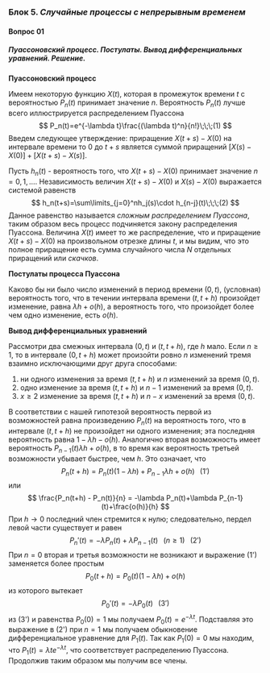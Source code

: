 ### Блок 5. *Случайные процессы с непрерывным временем*

#### Вопрос 01

##### Пуассоновский процесс. Постулаты. Вывод дифференциальных уравнений. Решение.

**Пуассоновский процесс**

Имеем некоторую функцию $X(t)$, которая в промежуток времени $t$ с вероятностью $P_n(t)$ принимает значение $n$. Вероятность $P_n(t)$ лучше всего иллюстрируется распределением Пуассона 
$$
P_n(t)=e^{-\lambda t}\frac{(\lambda t)^n}{n!}\;\;\;(1)
$$
Введем следующее утверждение: приращение $X(t+s)-X(0)$ на интервале времени то 0 до $t+s$ является суммой приращений $[X(s)-X(0)]+[X(t+s)-X(s)]$.

Пусть $h_n(t)$ - вероятность того, что $X(t+s)-X(0)$ принимает значение $n = 0,1,\dots$. Независимость величин $X(t+s)-X(0)$ и $X(s)-X(0)$ выражается системой равенств
$$
h_n(t+s)=\sum\limits_{j=0}^nh_j(s)\cdot h_{n-j}(t)\;\;\;(2)
$$
 Данное равенство называется *сложным распределением Пуассона*, таким образом весь процесс подчиняется закону распределения Пуассона. Величина $X(t)$ имеет то же распределение, что и приращение $X(t+s)-X(0)$ на произвольном отрезке длины $t$, и мы видим, что это полное приращение есть сумма случайного числа $N$  отдельных приращений или *скачков*. 

**Постулаты процесса Пуассона**

Каково бы ни было число изменений в период времени $(0,t)$, (условная) вероятность того, что в течении интервала времени $(t,t+h)$ произойдет изменение, равна $\lambda h+o(h)$, а вероятность того, что произойдет более чем одно изменение, есть $o(h)$.

**Вывод дифференциальных уравнений**

Рассмотри два смежных интервала $(0,t)$ и $(t,t+h)$, где $h$ мало. Если $n\geq 1$, то в интервале $(0,t+h)$ может произойти ровно $n$ изменений тремя взаимно исключающими друг друга способами:

1) ни одного изменения за время $(t,t+h)$ и $n$ изменений за время $(0,t)$.
2) одно изменение за время  $(t,t+h)$ и $n-1$ изменений за время $(0,t)$.
3) $x\geq 2$ изменение за время  $(t,t+h)$ и $n-x$ изменений за время $(0,t)$.

В соответствии с нашей гипотезой вероятность первой из возможностей равна произведению $P_n(t)$ на вероятность того, что в интервале  $(t,t+h)$ не произойдет ни одного изменения; эта последняя вероятность равна $1-\lambda h-o(h)$. Аналогично вторая возможность имеет вероятность $P_{n-1}(t)\lambda h+o(h)$, в то время как вероятность третьей возможности убывает быстрее, чем $h$. Это означает, что 
$$
P_n(t+h)=P_n(t)(1-\lambda h)+P_{n-1}\lambda h+o(h)\;\;\;(1')
$$
или
$$
\frac{P_n(t+h) - P_n(t)}{n} = -\lambda P_n(t)+\lambda P_{n-1}(t)+\frac{o(h)}{h}
$$
При $h\rightarrow 0$ последний член стремится к нулю; следовательно, пердел левой части существует и равен
$$
P_n'(t)=-\lambda P_n(t)+\lambda P_{n-1}(t)\;\;\;(n\geq 1)\;\;\;(2')
$$
При $n=0$ вторая и третья возможности не возникают и выражение (1') заменяется более простым
$$
P_0(t+h)=P_0(t)(1-\lambda h)+o(h)
$$
из которого вытекает
$$
P_0'(t)=-\lambda P_0(t)\;\;\;(3')
$$
из (3') и равенства $P_0(0)=1$ мы получаем $P_0(t)=e^{-\lambda t}$. Подставляя это выражение в (2') при $n=1$ мы получаем обыкновение дифференциальное уравнение для $P_1(t)$. Так как $P_1(0) = 0$ мы находим, что $P_1(t)=\lambda te^{-\lambda t}$, что соответствует распределению Пуассона. Продолжив таким образом мы получим все члены.

